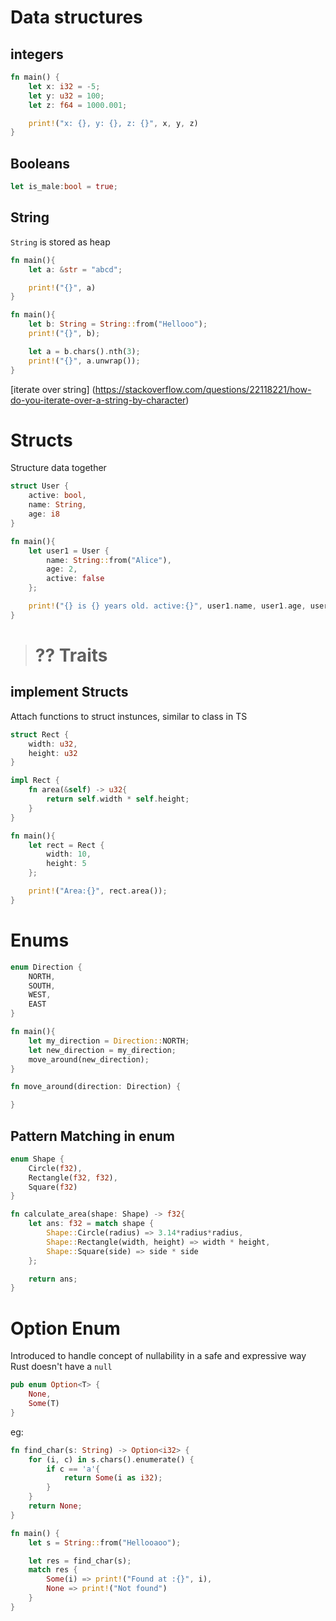 # Data structures

## integers

```rust
fn main() {
    let x: i32 = -5;
    let y: u32 = 100;
    let z: f64 = 1000.001;

    print!("x: {}, y: {}, z: {}", x, y, z)
}
```

## Booleans

```rust
let is_male:bool = true;
```

## String

`String` is stored as heap

```rust
fn main(){
    let a: &str = "abcd";

    print!("{}", a)
}
```

```rust
fn main(){
    let b: String = String::from("Hellooo");
    print!("{}", b);

    let a = b.chars().nth(3);
    print!("{}", a.unwrap());
}
```

[iterate over string] (https://stackoverflow.com/questions/22118221/how-do-you-iterate-over-a-string-by-character)


<!-- ARRAYS, VECTOR, OBJECTS AFTER MEMORY MANAGEMENT -->


# Structs

Structure data together

```rust
struct User {
    active: bool,
    name: String,
    age: i8
}

fn main(){
    let user1 = User {
        name: String::from("Alice"),
        age: 2,
        active: false
    };

    print!("{} is {} years old. active:{}", user1.name, user1.age, user1.active);
}
```

> # ?? Traits

## implement Structs
Attach functions to struct instunces, similar to class in TS

```rust
struct Rect {
    width: u32,
    height: u32
}

impl Rect {
    fn area(&self) -> u32{
        return self.width * self.height;
    }
}

fn main(){
    let rect = Rect {
        width: 10, 
        height: 5
    };

    print!("Area:{}", rect.area());
}
```

# Enums

```rust
enum Direction {
    NORTH, 
    SOUTH, 
    WEST, 
    EAST
}

fn main(){
    let my_direction = Direction::NORTH;
    let new_direction = my_direction;
    move_around(new_direction);
}

fn move_around(direction: Direction) {

}
```

## Pattern Matching in enum

```rust
enum Shape {
    Circle(f32),
    Rectangle(f32, f32),
    Square(f32)
}

fn calculate_area(shape: Shape) -> f32{
    let ans: f32 = match shape {
        Shape::Circle(radius) => 3.14*radius*radius,
        Shape::Rectangle(width, height) => width * height,
        Shape::Square(side) => side * side
    };

    return ans;
}
```

# Option Enum
Introduced to handle concept of nullability in a safe and expressive way
Rust doesn't have a `null`

```rust
pub enum Option<T> {
    None,
    Some(T)
}
```
eg:
```rust
fn find_char(s: String) -> Option<i32> {
    for (i, c) in s.chars().enumerate() {
        if c == 'a'{
            return Some(i as i32);
        }
    }
    return None;
}

fn main() {
    let s = String::from("Hellooaoo");

    let res = find_char(s);
    match res {
        Some(i) => print!("Found at :{}", i),
        None => print!("Not found")
    }
}
```
